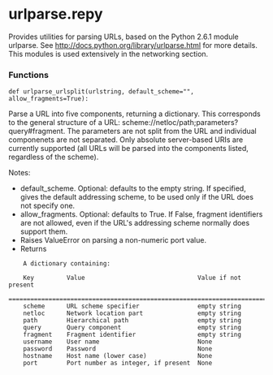 # urlparse.repy

Provides utilities for parsing URLs, based on the Python 2.6.1 module urlparse. See http://docs.python.org/library/urlparse.html for more details. This modules is used extensively in the networking section.

### Functions


```
def urlparse_urlsplit(urlstring, default_scheme="", allow_fragments=True):
```
   Parse a URL into five components, returning a dictionary. This corresponds to the general structure of a URL: scheme://netloc/path;parameters?query#fragment. The parameters are not split from the URL and individual componenets are not separated. Only absolute server-based URIs are currently supported (all URLs will be parsed into the components listed, regardless of the scheme).

   Notes:

   * default_scheme. Optional: defaults to the empty string.  If specified, gives the default addressing scheme, to be used only if the URL does not specify one.
   * allow_fragments. Optional: defaults to True.  If False, fragment identifiers are not allowed, even if the URL's addressing scheme normally does support them.
   * Raises ValueError on parsing a non-numeric port value.
   * Returns

```
    A dictionary containing:

    Key         Value                               Value if not present
    ============================================================================
    scheme      URL scheme specifier                empty string
    netloc      Network location part               empty string
    path        Hierarchical path                   empty string
    query       Query component                     empty string
    fragment    Fragment identifier                 empty string
    username    User name                           None
    password    Password                            None
    hostname    Host name (lower case)              None
    port        Port number as integer, if present  None

```